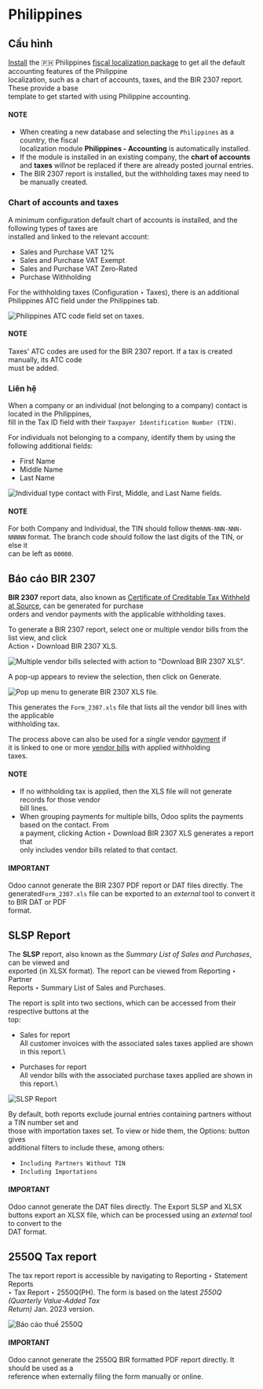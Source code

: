 # Philippines

## Cấu hình

[Install](../../general/apps_modules.md#general-install) the 🇵🇭 Philippines [fiscal localization package](../fiscal_localizations.md#fiscal-localizations-packages) to get all the default accounting features of the Philippine\
localization, such as a chart of accounts, taxes, and the BIR 2307 report. These provide a base\
template to get started with using Philippine accounting.

#### NOTE

* When creating a new database and selecting the `Philippines` as a country, the fiscal\
  localization module **Philippines - Accounting** is automatically installed.
* If the module is installed in an existing company, the **chart of accounts** and **taxes** wil&#x6C;_&#x6E;ot_ be replaced if there are already posted journal entries.
* The BIR 2307 report is installed, but the withholding taxes may need to be manually created.

### Chart of accounts and taxes

A minimum configuration default chart of accounts is installed, and the following types of taxes are\
installed and linked to the relevant account:

* Sales and Purchase VAT 12%
* Sales and Purchase VAT Exempt
* Sales and Purchase VAT Zero-Rated
* Purchase Withholding

For the withholding taxes (Configuration ‣ Taxes), there is an additional\
Philippines ATC field under the Philippines tab.

![Philippines ATC code field set on taxes.](../../../_images/philippines-atc-code.png)

#### NOTE

Taxes' ATC codes are used for the BIR 2307 report. If a tax is created manually, its ATC code\
must be added.

### Liên hệ

When a company or an individual (not belonging to a company) contact is located in the Philippines,\
fill in the Tax ID field with their `Taxpayer Identification Number (TIN)`.

For individuals not belonging to a company, identify them by using the following additional fields:

* First Name
* Middle Name
* Last Name

![Individual type contact with First, Middle, and Last Name fields.](../../../_images/philippines-contact-individual.png)

#### NOTE

For both Company and Individual, the TIN should follow the`NNN-NNN-NNN-NNNNN` format. The branch code should follow the last digits of the TIN, or else it\
can be left as `00000`.

## Báo cáo BIR 2307

**BIR 2307** report data, also known as [Certificate of Creditable Tax Withheld at Source](https://www.bir.gov.ph/index.php/bir-forms/certificates.html), can be generated for purchase\
orders and vendor payments with the applicable withholding taxes.

To generate a BIR 2307 report, select one or multiple vendor bills from the list view, and click\
Action ‣ Download BIR 2307 XLS.

![Multiple vendor bills selected with action to "Download BIR 2307 XLS".](../../../_images/philippines-multi-bill.png)

A pop-up appears to review the selection, then click on Generate.

![Pop up menu to generate BIR 2307 XLS file.](../../../_images/philippines-generate.png)

This generates the `Form_2307.xls` file that lists all the vendor bill lines with the applicable\
withholding tax.

The process above can also be used for a _single_ vendor [payment](../accounting/payments.md) if\
it is linked to one or more [vendor bills](../accounting/payments.md) with applied withholding\
taxes.

#### NOTE

* If no withholding tax is applied, then the XLS file will not generate records for those vendor\
  bill lines.
* When grouping payments for multiple bills, Odoo splits the payments based on the contact. From\
  a payment, clicking Action ‣ Download BIR 2307 XLS generates a report that\
  only includes vendor bills related to that contact.

#### IMPORTANT

Odoo cannot generate the BIR 2307 PDF report or DAT files directly. The generated`Form_2307.xls` file can be exported to an _external_ tool to convert it to BIR DAT or PDF\
format.

## SLSP Report

The **SLSP** report, also known as the _Summary List of Sales and Purchases_, can be viewed and\
exported (in XLSX format). The report can be viewed from Reporting ‣ Partner\
Reports ‣ Summary List of Sales and Purchases.

The report is split into two sections, which can be accessed from their respective buttons at the\
top:

* Sales for report\
  All customer invoices with the associated sales taxes applied are shown in this report.\

* Purchases for report\
  All vendor bills with the associated purchase taxes applied are shown in this report.\


![SLSP Report](../../../_images/slsp.png)

By default, both reports exclude journal entries containing partners without a TIN number set and\
those with importation taxes set. To view or hide them, the Options: button gives\
additional filters to include these, among others:

* `Including Partners Without TIN`
* `Including Importations`

#### IMPORTANT

Odoo cannot generate the DAT files directly. The Export SLSP and XLSX\
buttons export an XLSX file, which can be processed using an _external_ tool to convert to the\
DAT format.

## 2550Q Tax report

The tax report report is accessible by navigating to Reporting ‣ Statement Reports\
‣ Tax Report ‣ 2550Q(PH). The form is based on the latest _2550Q (Quarterly Value-Added Tax_\
_Return)_ Jan. 2023 version.

![Báo cáo thuế 2550Q](../../../_images/2550Q.png)

#### IMPORTANT

Odoo cannot generate the 2550Q BIR formatted PDF report directly. It should be used as a\
reference when externally filing the form manually or online.
